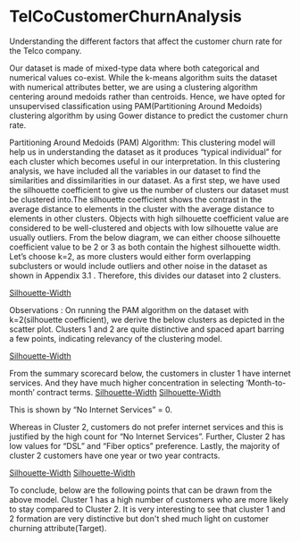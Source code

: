 # TelCoCustomerChurnAnalysis
Understanding the different factors that affect the customer churn rate for the Telco company.

Our dataset is made of mixed-type data where both categorical and numerical values co-exist. While the k-means algorithm suits the dataset with numerical attributes better, we are using a clustering algorithm centering around medoids rather than centroids. Hence, we have opted for unsupervised classification using PAM(Partitioning Around Medoids) clustering algorithm by using Gower distance to predict the customer churn rate.

Partitioning Around Medoids (PAM) Algorithm:
This clustering model will help us in understanding the dataset as it produces “typical individual” for each cluster which becomes useful in our interpretation. In this clustering analysis, we have included all the variables in our dataset to find the similarities and dissimilarities in our dataset. As a first step, we have used the silhouette coefficient to give us the number of clusters our dataset must be clustered into.The silhouette coefficient shows the contrast in the average distance to elements in the cluster with the average distance to elements in other clusters. Objects with high silhouette coefficient value are considered to be well-clustered and objects with low silhouette value are usually outliers. From the below diagram, we can either choose silhouette coefficient value to be 2 or 3 as both contain the highest silhouette width. 
Let’s choose k=2, as more clusters would either form overlapping subclusters or would include outliers and other noise in the dataset as shown in Appendix 3.1 . Therefore, this divides our dataset into 2 clusters. 

[Silhouette-Width](/Silhouette-Width.png?raw=true "Silhoutte Width")

Observations :
On running the PAM algorithm on the dataset with k=2(silhouette coefficient), we derive the below clusters as depicted in the scatter plot. Clusters 1 and 2 are quite distinctive and spaced apart barring a few points, indicating relevancy of the clustering model.

[Silhouette-Width](/relative/path/to/img.jpg?raw=true "Silhoutte Width")

From the summary scorecard below, the customers in cluster 1 have internet services. And they have much higher concentration in selecting ‘Month-to-month’ contract terms. 
[Silhouette-Width](/relative/path/to/img.jpg?raw=true "Silhoutte Width")
[Silhouette-Width](/relative/path/to/img.jpg?raw=true "Silhoutte Width")


This is shown by “No Internet Services” = 0.

Whereas in Cluster 2, customers do not prefer internet services and this is justified by the high count for “No Internet Services”. Further, Cluster 2 has low values for “DSL” and “Fiber optics” preference. Lastly, the majority of cluster 2 customers have one year or two year contracts. 

[Silhouette-Width](/relative/path/to/img.jpg?raw=true "Silhoutte Width")
[Silhouette-Width](/relative/path/to/img.jpg?raw=true "Silhoutte Width")



To conclude, below are the following points that can be drawn from the above model.
Cluster 1 has a high number of customers who are more likely to stay compared to Cluster 2. 
It is very interesting to see that cluster 1 and 2 formation are very distinctive but don't shed much light on customer churning attribute(Target). 

